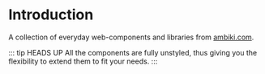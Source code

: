 # Introduction

A collection of everyday web-components and libraries from [ambiki.com](https://ambiki.com).

::: tip HEADS UP
All the components are fully unstyled, thus giving you the flexibility to extend them to fit your needs.
:::
